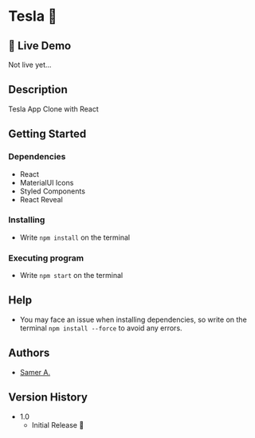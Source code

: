 # Tesla 🚀

## 🔴 Live Demo

Not live yet...

## Description

Tesla App Clone with React

## Getting Started

### Dependencies

- React
- MaterialUI Icons
- Styled Components
- React Reveal

### Installing

- Write `npm install` on the terminal

### Executing program

- Write `npm start` on the terminal

## Help

- You may face an issue when installing dependencies, so write on the terminal `npm install --force` to avoid any errors.

## Authors

- [Samer A.](https://twitter.com/ssadawi__)

## Version History

- 1.0
  - Initial Release 🚀
